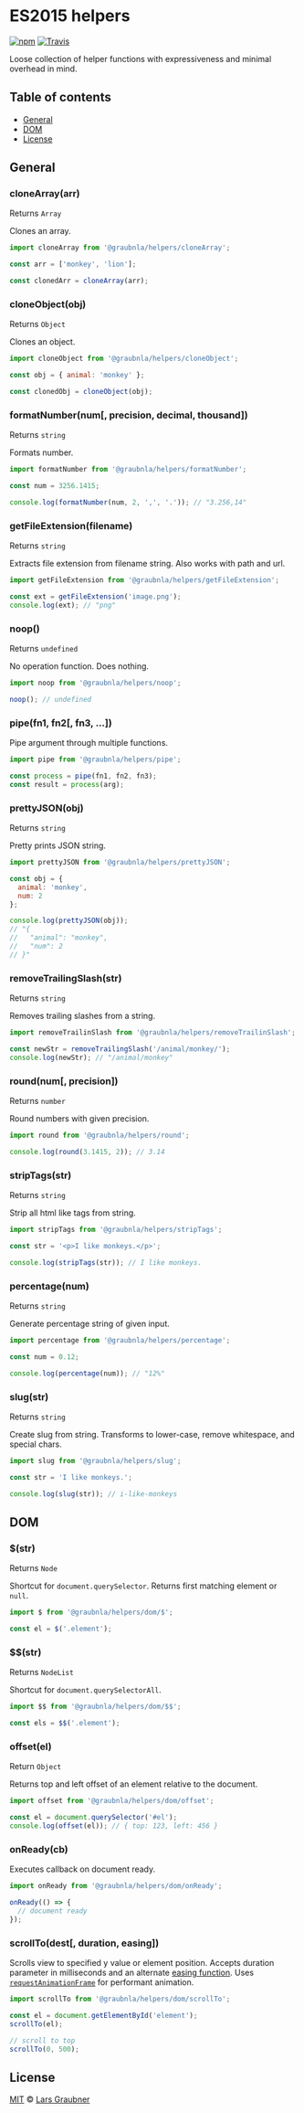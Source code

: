 # ES2015 helpers

[![npm](https://img.shields.io/npm/v/@graubnla/helpers.svg)](https://www.npmjs.com/package/@graubnla/helpers) [![Travis](https://img.shields.io/travis/lgraubner/helpers.svg)](https://travis-ci.org/lgraubner/helpers)

Loose collection of helper functions with expressiveness and minimal overhead in mind.

## Table of contents

- [General](#general)
- [DOM](#dom)
- [License](#license)

## General

### cloneArray(arr)

Returns `Array`

Clones an array.

```Javascript
import cloneArray from '@graubnla/helpers/cloneArray';

const arr = ['monkey', 'lion'];

const clonedArr = cloneArray(arr);
```

### cloneObject(obj)

Returns `Object`

Clones an object.

```Javascript
import cloneObject from '@graubnla/helpers/cloneObject';

const obj = { animal: 'monkey' };

const clonedObj = cloneObject(obj);
```

### formatNumber(num[, precision, decimal, thousand])

Returns `string`

Formats number.

```JavaScript
import formatNumber from '@graubnla/helpers/formatNumber';

const num = 3256.1415;

console.log(formatNumber(num, 2, ',', '.')); // "3.256,14"
```

### getFileExtension(filename)

Returns `string`

Extracts file extension from filename string. Also works with path and url.

```JavaScript
import getFileExtension from '@graubnla/helpers/getFileExtension';

const ext = getFileExtension('image.png');
console.log(ext); // "png"
```

### noop()

Returns `undefined`

No operation function. Does nothing.

```JavaScript
import noop from '@graubnla/helpers/noop';

noop(); // undefined
```

### pipe(fn1, fn2[, fn3, ...])

Pipe argument through multiple functions.

```JavaScript
import pipe from '@graubnla/helpers/pipe';

const process = pipe(fn1, fn2, fn3);
const result = process(arg);
```

### prettyJSON(obj)

Returns `string`

Pretty prints JSON string.

```JavaScript
import prettyJSON from '@graubnla/helpers/prettyJSON';

const obj = {
  animal: 'monkey',
  num: 2
};

console.log(prettyJSON(obj));
// "{
//   "animal": "monkey",
//   "num": 2
// }"
```

### removeTrailingSlash(str)

Returns `string`

Removes trailing slashes from a string.

```JavaScript
import removeTrailinSlash from '@graubnla/helpers/removeTrailinSlash';

const newStr = removeTrailingSlash('/animal/monkey/');
console.log(newStr); // "/animal/monkey"
```

### round(num[, precision])

Returns `number`

Round numbers with given precision.

```JavaScript
import round from '@graubnla/helpers/round';

console.log(round(3.1415, 2)); // 3.14
```

### stripTags(str)

Returns `string`

Strip all html like tags from string.

```JavaScript
import stripTags from '@graubnla/helpers/stripTags';

const str = '<p>I like monkeys.</p>';

console.log(stripTags(str)); // I like monkeys.
```

### percentage(num)

Returns `string`

Generate percentage string of given input.

```JavaScript
import percentage from '@graubnla/helpers/percentage';

const num = 0.12;

console.log(percentage(num)); // "12%"
```

### slug(str)

Returns `string`

Create slug from string. Transforms to lower-case, remove whitespace, and special chars.

```JavaScript
import slug from '@graubnla/helpers/slug';

const str = 'I like monkeys.';

console.log(slug(str)); // i-like-monkeys
```

## DOM

### $(str)

Returns `Node`

Shortcut for `document.querySelector`. Returns first matching element or `null`.

```JavaScript
import $ from '@graubnla/helpers/dom/$';

const el = $('.element');
```

### $$(str)

Returns `NodeList`

Shortcut for `document.querySelectorAll`.

```JavaScript
import $$ from '@graubnla/helpers/dom/$$';

const els = $$('.element');
```

### offset(el)

Return `Object`

Returns top and left offset of an element relative to the document.

```JavaScript
import offset from '@graubnla/helpers/dom/offset';

const el = document.querySelector('#el');
console.log(offset(el)); // { top: 123, left: 456 }
```

### onReady(cb)

Executes callback on document ready.

```JavaScript
import onReady from '@graubnla/helpers/dom/onReady';

onReady(() => {
  // document ready
});
```


### scrollTo(dest[, duration, easing])

Scrolls view to specified y value or element position. Accepts duration parameter in milliseconds and an alternate [easing function](https://gist.github.com/gre/1650294). Uses [`requestAnimationFrame`](https://developer.mozilla.org/de/docs/Web/API/window/requestAnimationFrame) for performant animation.

```JavaScript
import scrollTo from '@graubnla/helpers/dom/scrollTo';

const el = document.getElementById('element');
scrollTo(el);

// scroll to top
scrollTo(0, 500);
```

## License

[MIT](https://github.com/lgraubner/helpers/blob/master/LICENSE) © [Lars Graubner](https://larsgraubner.com)
